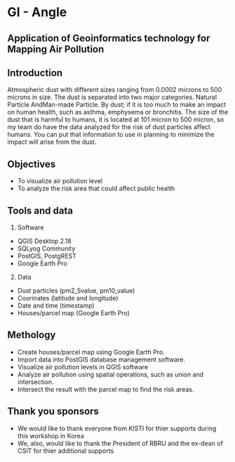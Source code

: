 # GI - Angle

## Application of Geoinformatics technology for Mapping Air Pollution

## Introduction
Atmospheric dust with different sizes ranging from 0.0002 microns to 500 microns in size.
The dust is separated into two major categories. Natural Particle AndMan-made Particle.
By dust; if it is too much to make an impact on human health, such as asthma, emphysema or bronchitis.
The size of the dust that is harmful to humans, it is located at 101 micron to 500 micron, so my team do have the data analyzed for the risk of dust particles affect humans. You can put that information to use in planning to minimize the impact will arise from the dust.


## Objectives
* To visualize air pollution level
* To analyze the risk area that could affect public health


## Tools and data
1. Software
- QGIS Desktop 2.18
- SQLyog Community
- PostGIS, PostgREST
- Google Earth Pro
2. Data
- Dust particles (pm2_5value, pm10_value)
- Coorinates (latitude and longitude)
- Date and time (timestamp)
- Houses/parcel map (Google Earth Pro)


## Methology
* Create houses/parcel map using Google Earth Pro.
* Import data into PostGIS database management software.
* Visualize air pollution levels in QGIS software
* Analyze air pollution using spatial operations, such as union and intersection.
* Intersect the result with the parcel map to find the risk areas.

## Thank you sponsors
* We would like to thank everyone from KISTI for thier supports during this workshop in Korea
* We, also, would like to thank the President of RBRU and the ex-dean of CSIT for thier additional supports
